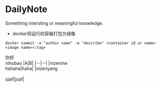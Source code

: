 # DailyNote
Something intersting or  meaningful knowledge.

* docker将运行的容器打包为镜像
```
docker commit -a "author name" -m "describe" <container id or name> <image name><:tag>
```

你好<br>nihubao
|A|B|
|--|--|
|nizenme<br>hahaha|haha|
|nizenyang<br><br>sjaif|jsaf|
